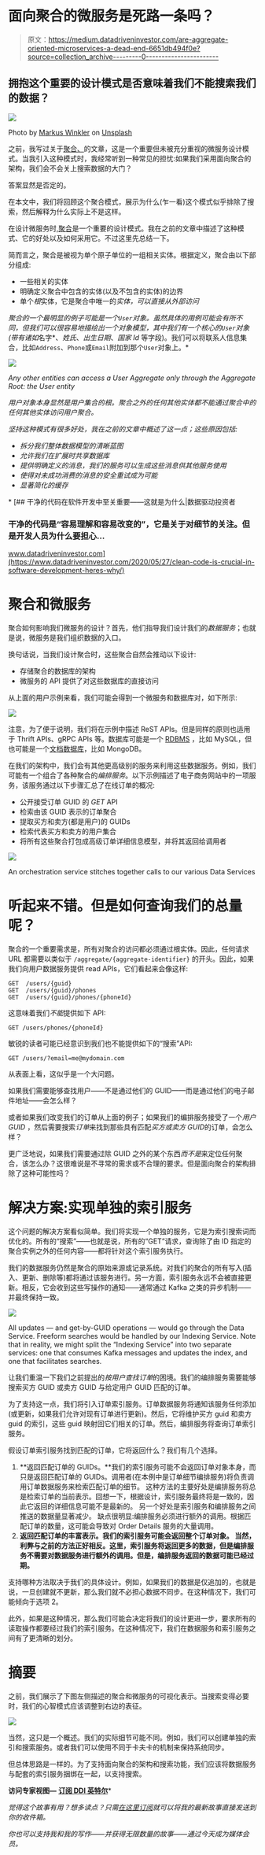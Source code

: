 # 面向聚合的微服务是死路一条吗？

> 原文：<https://medium.datadriveninvestor.com/are-aggregate-oriented-microservices-a-dead-end-6651db494f0e?source=collection_archive---------0----------------------->

## 拥抱这个重要的设计模式是否意味着我们不能搜索我们的数据？

![](img/e1620b4503c76c5f97e64beaa10b4424.png)

Photo by [Markus Winkler](https://unsplash.com/@markuswinkler?utm_source=medium&utm_medium=referral) on [Unsplash](https://unsplash.com?utm_source=medium&utm_medium=referral)

之前，我写过关于[聚合、](https://medium.com/better-programming/why-your-microservices-architecture-needs-aggregates-342b16dd9b6d)的文章，这是一个重要但未被充分重视的微服务设计模式。当我引入这种模式时，我经常听到一种常见的担忧:如果我们采用面向聚合的架构，我们会不会关上搜索数据的大门？

答案显然是否定的。

在本文中，我们将回顾这个聚合模式，展示为什么(乍一看)这个模式似乎排除了搜索，然后解释为什么实际上不是这样。

在设计微服务时,[聚合](https://medium.com/better-programming/why-your-microservices-architecture-needs-aggregates-342b16dd9b6d)是一个重要的设计模式。我在之前的文章中描述了这种模式、它的好处以及如何采用它。不过这里先总结一下。

简而言之，聚合是被视为单个原子单位的一组相关实体。根据定义，聚合由以下部分组成:

*   一些相关的实体
*   明确定义聚合中包含的实体(以及不包含的实体)的边界
*   单个*根*实体，它是聚合中唯一的*实体，可以直接从外部访问*

*聚合的一个最明显的例子可能是一个`User`对象。虽然具体的用例可能会有所不同，但我们可以很容易地描绘出一个对象模型，其中我们有一个核心的`User`对象(带有诸如*名字*、*姓氏*、*出生日期*、*国家 Id* 等字段)。我们可以将联系人信息集合，比如`Address`、`Phone`或`Email`附加到那个`User`对象上。*

*![](img/d9efb1116f87d5fb9e472e69bdc28601.png)*

*Any other entities can access a User Aggregate only through the Aggregate Root: the User entity*

*用户对象本身显然是用户集合的根。聚合之外的任何其他实体都不能通过聚合中的任何其他实体访问用户聚合。*

*坚持这种模式有很多好处，我在之前的文章中概述了这一点；这些原因包括:*

*   *拆分我们整体数据模型的清晰蓝图*
*   *允许我们在扩展时共享数据库*
*   *提供明确定义的消息，我们的服务可以生成这些消息供其他服务使用*
*   *使得对未成功消费的消息的安全重试成为可能*
*   *显著简化的缓存*

*[](https://www.datadriveninvestor.com/2020/05/27/clean-code-is-crucial-in-software-development-heres-why/) [## 干净的代码在软件开发中至关重要——这就是为什么|数据驱动投资者

### 干净的代码是“容易理解和容易改变的”，它是关于对细节的关注。但是开发人员为什么要担心…

www.datadriveninvestor.com](https://www.datadriveninvestor.com/2020/05/27/clean-code-is-crucial-in-software-development-heres-why/) 

# 聚合和微服务

聚合如何影响我们微服务的设计？首先，他们指导我们设计我们的*数据服务*；也就是说，微服务是我们组织数据的入口。

换句话说，当我们设计聚合时，这些聚合自然会推动以下设计:

*   存储聚合的数据库的架构
*   微服务的 API 提供了对这些数据库的直接访问

从上面的用户示例来看，我们可能会得到一个微服务和数据库对，如下所示:

![](img/ba8415805e3b5012fda02e6c9529d997.png)

注意，为了便于说明，我们将在示例中描述 ReST APIs。但是同样的原则也适用于 Thrift APIs、gRPC APIs 等。数据库可能是一个 [RDBMS](https://techterms.com/definition/rdbms) ，比如 MySQL，但也可能是一个[文档数据库](https://en.wikipedia.org/wiki/Document-oriented_database)，比如 MongoDB。

在我们的架构中，我们会有其他更高级别的服务来利用这些数据服务。例如，我们可能有一个组合了各种聚合的*编排服务*。以下示例描述了电子商务网站中的一项服务，该服务通过以下步骤汇总了在线订单的概况:

*   公开接受订单 GUID 的 *GET* API
*   检索由该 GUID 表示的订单聚合
*   提取买方和卖方(都是用户)的 GUIDs
*   检索代表买方和卖方的用户集合
*   将所有这些聚合打包成高级订单详细信息模型，并将其返回给调用者

![](img/9ff112879fe1464b0e63c27a349cfeac.png)

An orchestration service stitches together calls to our various Data Services

# 听起来不错。但是如何查询我们的总量呢？

聚合的一个重要需求是，所有对聚合的访问都必须通过根实体。因此，任何请求 URL 都需要以类似于
`/aggregate/{aggregate-identifier}`
的开头。因此，如果我们向用户数据服务提供 read APIs，它们看起来会像这样:

```
GET  /users/{guid}
GET  /users/{guid}/phones
GET  /users/{guid}/phones/{phoneId}
```

这意味着我们*不能*提供如下 API:

```
GET /users/phones/{phoneId}
```

敏锐的读者可能已经意识到我们也不能提供如下的“搜索”API:

```
GET /users/?email=me@mydomain.com
```

从表面上看，这似乎是一个大问题。

如果我们需要能够查找用户——不是通过他们的 GUID——而是通过他们的电子邮件地址——会怎么样？

或者如果我们改变我们的订单从上面的例子；如果我们的编排服务接受了一个*用户 GUID* ，然后需要搜索*订单*来找到那些具有匹配*买方或卖方 GUID*的订单，会怎么样？

更广泛地说，如果我们需要通过除 GUID 之外的某个东西*而不是*来定位任何聚合，该怎么办？这很难说是不寻常的需求或不合理的要求。但是面向聚合的架构排除了这种可能性吗？

# 解决方案:实现单独的索引服务

这个问题的解决方案看似简单。我们将实现一个单独的服务，它是为索引搜索词而优化的。所有的“搜索”——也就是说，所有的“GET”请求，查询除了由 ID 指定的聚合实例之外的任何内容——都将针对这个索引服务执行。

我们的数据服务仍然是聚合的原始来源或记录系统。对我们的聚合的所有写入(插入、更新、删除等)都将通过该服务进行。另一方面，索引服务永远不会被直接更新。相反，它会收到这些写操作的通知——通常通过 Kafka 之类的异步机制——并最终保持一致。

![](img/321a4b05e5dc91b47e12f2098f0c17f5.png)

All updates — and get-by-GUID operations — would go through the Data Service. Freeform searches would be handled by our Indexing Service. Note that in reality, we might split the “Indexing Service” into two separate services: one that consumes Kafka messages and updates the index, and one that facilitates searches.

让我们重温一下我们之前提出的*按用户查找订单*的困境。我们的编排服务需要能够搜索买方 GUID 或卖方 GUID 与给定用户 GUID 匹配的订单。

为了支持这一点，我们将引入订单索引服务。订单数据服务将通知该服务任何添加(或更新，如果我们允许对现有订单进行更新)。然后，它将维护买方 guid 和卖方 guid 的索引，这些 guid 映射回它们相关的订单。然后，编排服务将查询订单索引服务。

假设订单索引服务找到匹配的订单，它将返回什么？我们有几个选择。

1.  **返回匹配订单的 GUIDs。**我们的索引服务可能不会返回订单对象本身，而只是返回匹配订单的 GUIDs。调用者(在本例中是订单细节编排服务)将负责调用订单数据服务来检索匹配订单的细节。
    这种方法的主要好处是编排服务将总是检索订单的当前表示。回想一下，根据设计，索引服务最终将是一致的，因此它返回的详细信息可能不是最新的。
    另一个好处是索引服务和编排服务之间推送的数据量显著减少。
    缺点很明显:编排服务必须进行额外的调用。根据匹配订单的数量，这可能会导致对 Order Details 服务的大量调用。
2.  **返回匹配订单的丰富表示。我们的索引服务可能会返回整个订单对象。
    当然，利弊与之前的方法正好相反。这里，索引服务将返回更多的数据，但是编排服务不需要对数据服务进行额外的调用。但是，编排服务返回的数据可能已经过期。**

支持哪种方法取决于我们的具体设计。例如，如果我们的数据是仅追加的，也就是说，一旦创建就不更新，那么我们就不必担心数据不同步。在这种情况下，我们可能倾向于选项 2。

此外，如果是这种情况，那么我们可能会决定将我们的设计更进一步，要求所有的读取操作都要经过我们的索引服务。在这种情况下，我们在数据服务和索引服务之间有了更清晰的划分。

# 摘要

之前，我们展示了下图左侧描述的聚合和微服务的可视化表示。当搜索变得必要时，我们的心智模式应该调整到右边的表征。

![](img/a896dc623fdb79a3449268a314f1c362.png)

当然，这只是一个概述。我们的实际细节可能不同。例如，我们可以创建单独的索引和搜索服务。或者我们可以使用不同于卡夫卡的机制来保持系统同步。

但总体思路是一样的。为了支持面向聚合的架构和搜索功能，我们应该将数据服务与配套的索引服务捆绑在一起，以支持搜索。

**访问专家视图—** [**订阅 DDI 英特尔**](https://datadriveninvestor.com/ddi-intel)* 

*觉得这个故事有用？想多读点？只需[在这里订阅](https://dt-23597.medium.com/subscribe)就可以将我的最新故事直接发送到你的收件箱。*

*你也可以支持我和我的写作——并获得无限数量的故事——通过今天成为媒体会员。*
